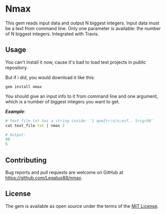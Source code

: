 # Nmax

This gem reads input data and output N biggest integers. Input data must be a text from command line.
Only one parameter is available: the number of N biggest integers. Integrated with Travis.

## Usage

You can't install it now, cause it's bad to load test projects in public repository.

But if i did, you would download it like this:

`gem install nmax`

You should give an input info to it from command line and one argument, which is a number of biggest integers you want to get.

***Example***:

```ruby
# text_file.txt has a string inside: '1 qwe2tr\n/n;esf,. 5rsgr98'
cat text_file.txt | nmax 2

# Output:
98
5
```

## Contributing

Bug reports and pull requests are welcome on GitHub at https://github.com/Legatus88/nmax.

## License

The gem is available as open source under the terms of the [MIT License](https://opensource.org/licenses/MIT).
